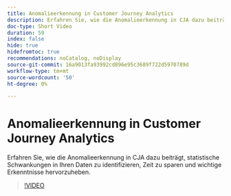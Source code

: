 ```yaml
---
title: Anomalieerkennung in Customer Journey Analytics
description: Erfahren Sie, wie die Anomalieerkennung in CJA dazu beiträgt, statistische Schwankungen in Ihren Daten zu identifizieren, Zeit zu sparen und wichtige Erkenntnisse hervorzuheben.
doc-type: Short Video
duration: 59
index: false
hide: true
hidefromtoc: true
recommendations: noCatalog, noDisplay
source-git-commit: 16a9013fa93992cd896e95c3689f722d5970789d
workflow-type: tm+mt
source-wordcount: '50'
ht-degree: 0%

---
```



# Anomalieerkennung in Customer Journey Analytics

Erfahren Sie, wie die Anomalieerkennung in CJA dazu beiträgt, statistische Schwankungen in Ihren Daten zu identifizieren, Zeit zu sparen und wichtige Erkenntnisse hervorzuheben.

<!-- 72_S106_3442453_58_anomaly-detection-in-customer-journey-analytics -->
>[!VIDEO](https://video.tv.adobe.com/v/3458302/?learn=on&enablevpops=true)
